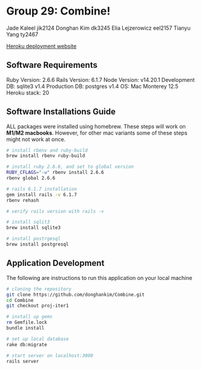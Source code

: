 # Group 29: Combine!

Jade Kaleel jik2124
Donghan Kim dk3245
Elia Lejzerowicz eel2157
Tianyu Yang ty2467

[Heroku deployment website](https://group29-combine.herokuapp.com/)

## Software Requirements
Ruby Version: 2.6.6
Rails Version: 6.1.7
Node Version: v14.20.1
Development DB: sqlite3 v1.4
Production DB: postgres v1.4
OS: Mac Monterey 12.5
Heroku stack: 20


## Software Installations Guide
ALL packages were installed using homebrew. These steps will work on **M1/M2 macbooks**. However, for other mac variants some of these steps might not work at once.

```sh
# install rbenv and ruby-build
brew install rbenv ruby-build

# install ruby 2.6.6, and set to global version
RUBY_CFLAGS="-w" rbenv install 2.6.6
rbenv global 2.6.6

# rails 6.1.7 installation
gem install rails -v 6.1.7
rbenv rehash

# verify rails version with rails -v

# install sqlit3
brew install sqlite3

# install postrgesql
brew install postgresql
```

## Application Development
The following are instructions to run this application on your local machine
```sh
# cloning the repository
git clone https://github.com/donghankim/Combine.git
cd Combine
git checkout proj-iter1

# install up gems
rm Gemfile.lock
bundle install

# set up local database
rake db:migrate

# start server on localhost:3000
rails server
```
